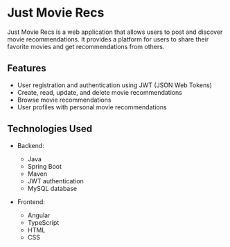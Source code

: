 # Just Movie Recs

Just Movie Recs is a web application that allows users to post and discover movie recommendations. It provides a platform for users to share their favorite movies and get recommendations from others.

## Features

- User registration and authentication using JWT (JSON Web Tokens)
- Create, read, update, and delete movie recommendations
- Browse movie recommendations
- User profiles with personal movie recommendations

## Technologies Used

- Backend:
  - Java
  - Spring Boot
  - Maven
  - JWT authentication
  - MySQL database

- Frontend:
  - Angular
  - TypeScript
  - HTML
  - CSS

